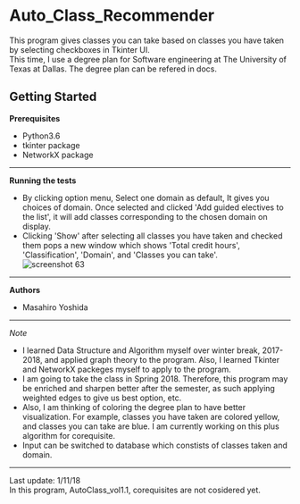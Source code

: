Auto_Class_Recommender
===============================
This program gives classes you can take based on classes you have taken by selecting checkboxes in Tkinter UI.    
This time, I use a degree plan for Software engineering at The University of Texas at Dallas.
The degree plan can be refered in docs.

Getting Started
-------------------------------
**Prerequisites**         
- Python3.6
- tkinter package
- NetworkX package
----------------------------
**Running the tests**    
- By clicking option menu, Select one domain as default, It gives you choices of domain. Once selected and clicked 'Add guided electives to the list', it will add classes corresponding to the chosen domain on display.   
- Clicking 'Show' after selecting all classes you have taken and checked them pops a new window which shows 'Total credit hours', 'Classification', 'Domain', and 'Classes you can take'.  
![screenshot 63](https://user-images.githubusercontent.com/33169818/34582746-a4d0e830-f15a-11e7-9fa8-329814f0efcf.png)   
-----------------------------------------
**Authors**    
- Masahiro Yoshida   
---------------------------
*Note*          
- I learned Data Structure and Algorithm myself over winter break, 2017-2018, and applied graph theory to the program. Also, I learned Tkinter and NetworkX packeges myself to apply to the program.    
- I am going to take the class in Spring 2018. Therefore, this program may be enriched and sharpen better after the semester, as such applying weighted edges to give us best option, etc.    
- Also, I am thinking of coloring the degree plan to have better visualization. For example, classes you have taken are colored yellow, and classes you can take are blue. I am currently working on this plus algorithm for corequisite. 
- Input can be switched to database which constists of classes taken and domain.
------------------------------------ 
Last update: 1/11/18   
In this program, AutoClass_vol1.1, corequisites are not cosidered yet. 
